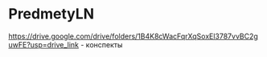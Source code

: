 # PredmetyLN
https://drive.google.com/drive/folders/1B4K8cWacFqrXqSoxEl3787vvBC2guwFE?usp=drive_link - конспекты
